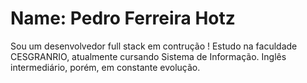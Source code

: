 # Name: Pedro Ferreira Hotz
Sou um desenvolvedor full stack em contrução ! 
Estudo na faculdade CESGRANRIO, atualmente cursando Sistema de Informação. 
Inglês intermediário, porém, em constante evolução. 
